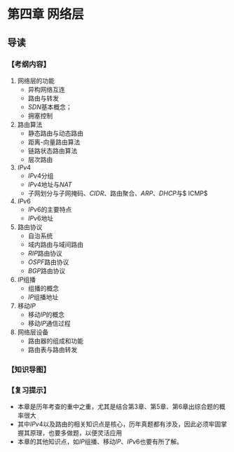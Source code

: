 # 第四章 网络层

## 导读

### 【考纲内容】

1.   网络层的功能
     +   异构网络互连
     +   路由与转发
     +   $SDN$基本概念；
     +   拥塞控制
2.   路由算法
     +   静态路由与动态路由
     +   距离-向量路由算法
     +   链路状态路由算法
     +   层次路由
3.   $IPv4$
     +   $IPv4$分组
     +   $IPv4$地址与$NAT$
     +   子网划分与子网掩码、$CIDR$、路由聚合、$ARP$、$DHCP$与$ ICMP$
4.   $IPv6$
     +   $IPv6$的主要特点
     +   $IPv6$地址
5.   路由协议
     +   自治系统
     +   域内路由与域间路由
     +   $RIP$路由协议
     +   $OSPF$路由协议
     +   $BGP$路由协议
6.   $IP$组播
     +   组播的概念
     +   $IP$组播地址
7.   移动$IP$
     +   移动$IP$的概念
     +   移动$IP$通信过程
8.   网络层设备
     +   路由器的组成和功能
     +   路由表与路由转发

### 【知识导图】



### 【复习提示】

+   本章是历年考查的重中之重，尤其是结合第$3$章、第$5$章、第$6$章出综合题的概率很大
+   其中$IPv4$以及路由的相关知识点是核心，历年真题都有涉及，因此必须牢固掌握其原理，也要多做题，以便灵活应用
+   本章的其他知识点，如$IP$组播、移动$IP$、$IPv6$也要有所了解。
